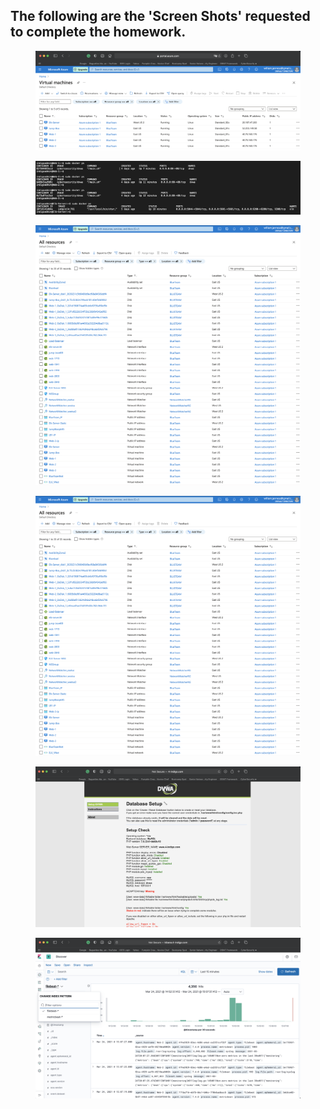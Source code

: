## The following are the 'Screen Shots' requested to complete the homework.

<figure><img src="/ScreenShots/VirtualMachines.png"><figcaption></figcaption></figure>

<figure><img src="/ScreenShots/Containers.png"><figcaption></figcaption></figure>

<figure><img src="/ScreenShots/Resources.png"><figcaption></figcaption></figure>

<figure><img src="/ScreenShots/Resources.png"><figcaption></figcaption></figure>

<figure><img src="/ScreenShots/DVWA.png"><figcaption></figcaption></figure>

<figure><img src="/ScreenShots/Kibana.png"><figcaption></figcaption></figure>

